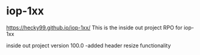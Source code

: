 # iop-1xx
https://hecky99.github.io/iop-1xx/
This is the inside out project RPO for iop-1xx

inside out project version 100.0
  -added header resize functionality
